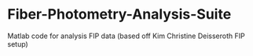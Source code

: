# Fiber-Photometry-Analysis-Suite
Matlab code for analysis FIP data (based off Kim Christine Deisseroth FIP setup) 
